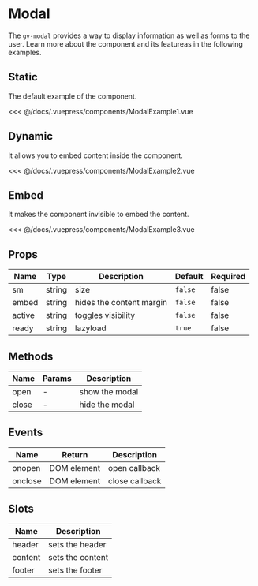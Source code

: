 # Modal

The `gv-modal` provides a way to display information as well as forms to the user. Learn more about the component and its featureas in the following examples.

## Static

The default example of the component.

<modal-example-1 />

<<< @/docs/.vuepress/components/ModalExample1.vue

## Dynamic

It allows you to embed content inside the component.

<modal-example-2 />

<<< @/docs/.vuepress/components/ModalExample2.vue

## Embed

It makes the component invisible to embed the content.

<modal-example-3 />

<<< @/docs/.vuepress/components/ModalExample3.vue

## Props

| Name   |  Type  | Description              | Default | Required |
| ------ | :----: | ------------------------ | ------- | -------- |
| sm     | string | size                     | `false` | false    |
| embed  | string | hides the content margin | `false` | false    |
| active | string | toggles visibility       | `false` | false    |
| ready  | string | lazyload                 | `true`  | false    |

## Methods

| Name  | Params | Description    |
| ----- | ------ | -------------- |
| open  | -      | show the modal |
| close | -      | hide the modal |

## Events

| Name    | Return      | Description    |
| ------- | ----------- | -------------- |
| onopen  | DOM element | open callback  |
| onclose | DOM element | close callback |

## Slots

| Name    | Description     |
| ------- | --------------- |
| header  | sets the header  |
| content | sets the content |
| footer  | sets the footer  |
